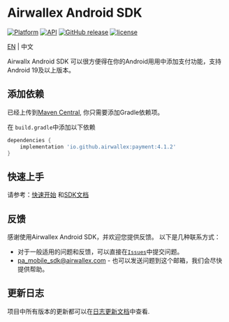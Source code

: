 # Airwallex Android SDK
[![Platform](https://img.shields.io/badge/platform-android-green.svg)](http://developer.android.com/index.html)
[![API](https://img.shields.io/badge/API-19%2B-brightgreen.svg?style=flat)](https://android-arsenal.com/api?level=19)
[![GitHub release](https://img.shields.io/github/release/airwallex/airwallex-payment-android.svg)](https://github.com/airwallex/airwallex-payment-android/releases)
[![license](https://img.shields.io/badge/license-MIT%20License-00AAAA.svg)](https://github.com/airwallex/airwallex-payment-android/blob/develop/LICENSE)

[EN](./README.md) | 中文

Airwallx Android SDK 可以很方便得在你的Android用用中添加支付功能，支持Android 19及以上版本。

## 添加依赖
已经上传到[Maven Central](https://repo1.maven.org/maven2/io/github/airwallex/), 你只需要添加Gradle依赖项。

在 `build.gradle`中添加以下依赖
```groovy
dependencies {
    implementation 'io.github.airwallex:payment:4.1.2'
}
```

## 快速上手
请参考：[快速开始](GUIDE-zh.md) 和[SDK文档](https://airwallex.github.io/airwallex-payment-android/)

## 反馈
感谢使用Airwallex Android SDK，并欢迎您提供反馈。 以下是几种联系方式：

* 对于一般适用的问题和反馈，可以直接在[`Issues`](https://github.com/airwallex/airwallex-payment-android/issues)中提交问题。
* [pa_mobile_sdk@airwallex.com](mailto:pa_mobile_sdk@airwallex.com) - 也可以发送问题到这个邮箱，我们会尽快提供帮助。

## 更新日志
项目中所有版本的更新都可以在[日志更新文档](CHANGELOG.md)中查看.